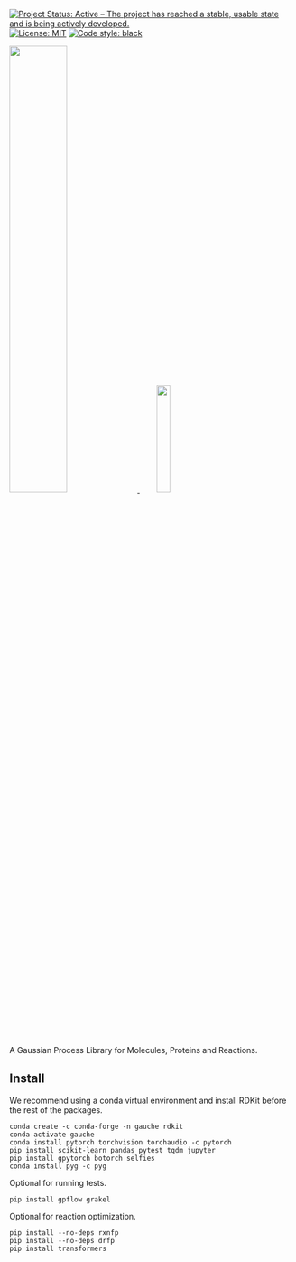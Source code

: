 [![Project Status: Active – The project has reached a stable, usable state and is being actively developed.](https://www.repostatus.org/badges/latest/active.svg)](https://www.repostatus.org/#active)
[![License: MIT](https://img.shields.io/badge/License-MIT-yellow.svg)](https://opensource.org/licenses/MIT)
<a href="https://github.com/psf/black"><img alt="Code style: black" src="https://img.shields.io/badge/code%20style-black-000000.svg"></a>

<p align="left">
  <a href="https://github.com/anonymousauthors/gauche">
    <img src="https://raw.githubusercontent.com/leojklarner/gauche/main/imgs/gauche_logo.png" width="45%" />
    <img src="https://github.com/leojklarner/gauche/blob/main/imgs/gauche.gif?raw=true" width="22%" hspace="30"/>
  </a>
</p>

A Gaussian Process Library for Molecules, Proteins and Reactions.

## Install

We recommend using a conda virtual environment and install RDKit before the rest of the packages.

```
conda create -c conda-forge -n gauche rdkit
conda activate gauche
conda install pytorch torchvision torchaudio -c pytorch
pip install scikit-learn pandas pytest tqdm jupyter
pip install gpytorch botorch selfies
conda install pyg -c pyg
```

Optional for running tests.

```
pip install gpflow grakel
```

Optional for reaction optimization.
```
pip install --no-deps rxnfp
pip install --no-deps drfp
pip install transformers
```
